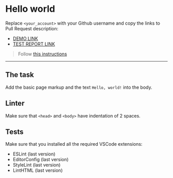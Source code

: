 # Hello world

Replace `<your_account>` with your Github username and copy the links to Pull Request description:
- [DEMO LINK](https://Polovina333.github.io/layout_hello-world/)
- [TEST REPORT LINK](https://Polovina333.github.io/layout_hello-world/report/html_report/)

> Follow [this instructions](https://mate-academy.github.io/lanyout_task-guideline/#how-to-solve-the-layout-tasks-on-github)
___

## The task

Add the basic page markup and the text `Hello, world!` into the body.

## Linter

Make sure that `<head>` and `<body>` have indentation of 2 spaces.

## Tests

Make sure that you installed all the required VSCode extensions:

- ESLint (last version)
- EditorConfig (last version)
- StyleLint (last version)
- LintHTML (last version)
